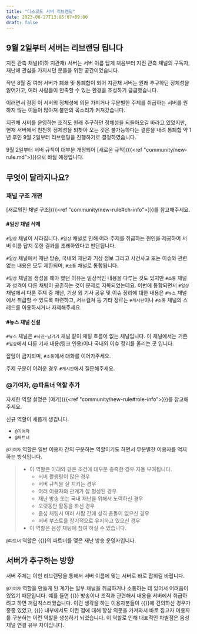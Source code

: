 ```yaml
---
title: "디스코드 서버 리브랜딩"
date: 2023-08-27T13:05:07+09:00
draft: false
---
```

## 9월 2일부터 서버는 리브랜딩 됩니다

지진 관측 채널(이하 지관채) 서버는 서버 이름 답게 처음부터 지진 관측 채널의 구독자, 재난에 관심을 가지시던 분들을 위한 공간이었습니다.

작년 8월 중 여러 서버가 폐쇄 및 통폐합이 되어 지관채 서버는 원래 추구하던 정체성을 잃어가고, 여러 사람들이 만족할 수 있는 환경을 조성하기 급급했습니다.

이러면서 점점 이 서버의 정체성에 의문 가지거나 무분별한 주제를 취급하는 서버를 원하지 않는 이들이 많아져 불만의 목소리가 커져갔습니다.

지관채 서버를 운영하는 조직도 원래 추구하던 정체성을 되돌아오길 바라고 있었지만, 현재 서버에서 천천히 정체성을 되찾아 오는 것은 불가능하다는 결론을 내려 통폐합 약 1년 후인 9월 2일부터 리브랜딩을 진행하기로 결정하였습니다.

9월 2일부터 서버 규칙이 대부분 개정되어 [새로운 규칙]({{<ref "community/new-rule.md">}})으로 바뀔 예정입니다.

## 무엇이 달라지나요?

### 채널 구조 개편

[새로워진 채널 구조]({{<ref "community/new-rule#ch-info">}})를 참고해주세요.

#### #일상 채널 삭제
`#일상` 채널이 사라집니다. `#일상` 채널로 인해 여러 주제를 취급하는 원인을 제공하여 서버 이름 답지 못한 결과를 초래하였다고 판단됩니다.

`#일상` 채널에서 재난 방송, 국내외 재난과 기상 정보 그리고 사건사고 또는 이슈와 관련 없는 내용은 모두 제한되며, `#소통` 채널로 통합됩니다.

`#일상` 채널을 생성을 해야 했던 이유는 일상적인 내용을 다루는 것도 있지만 `#소통` 채널과 성격이 다른 채팅이 공존하는 것이 문제로 지목되었는데요. 이번에 통합되면서 `#일상` 채널에서 다룬 주제 중 재난, 기상 외 기사 공유 및 이슈 정리에 대한 내용은 `#뉴스` 채널에서 취급할 수 있도록 마련하고, 서브컬쳐 등 기타 장르는 `#게시판`이나 `#소통` 채널의 스레드를 이용하시거나 자제해주세요.

#### #뉴스 채널 신설

`#뉴스` 채널은 `#사진-남기기` 채널 같이 채팅 흐름이 없는 채널입니다. 이 채널에서는 기존 `#일상`에서 다룬 기사 내용(링크 인용)이나 국내외 이슈 정리를 올리는 곳 입니다.

잡담이 금지되며, `#소통`에서 대화를 이어가주세요.

주제 구분이 어려운 경우 `#게시판`에서 질문해주세요.

### @기여자, @파트너 역할 추가

자세한 역할 설명은 [여기]({{<ref "community/new-rule#role-info">}})를 참고해주세요.

신규 역할이 새롭게 생깁니다.

- `@기여자`
- `@파트너`

`@기여자` 역할은 일반 이용자 간의 구분하는 역할이기도 하면서 무분별한 이용자를 억제하는 방식입니다.

> - 이 역할은 아래와 같은 조건에 대부분 충족한 경우 자동 부여됩니다.
>   - 서버 활동량이 많은 경우
>   - 서버 규칙을 잘 지키는 경우
>   - 여러 이용자와 관계가 잘 형성된 경우
>   - 재난 방송 또는 국내 재난을 위해서 노력하신 경우
>   - 오랫동안 활동을 하신 경우
>   - 음성 채팅시 여러 사람 간에 성격 충돌이 없으신 경우
>   - 서버 부스트를 장기적으로 유지하고 있으신 경우
> - 이 역할은 음성 채팅에 참여 하실 수 있습니다.

`@파트너` 역할은 {{<brandName>}}의 파트너를 맺은 재난 방송 운영자입니다.

## 서버가 추구하는 방향

서버 주체는 이번 리브랜딩을 통해서 서버 이름에 맞는 서버로 바로 잡히길 바랍니다.

`@기여자` 역할을 만들게 된 계기는 일부 채널을 취급하거나 소통하는 데 있어서 어려움이 있었기 때문입니다. 예를 들면 {{<brandName>}} 방송이나 조직과 관련해서 내용을 서버에서 취급하려고 하면 꺼림칙스러웠습니다. 이런 생각을 하는 이용자분들이 {{<brandName>}}에 건의하신 경우가 종종 있었고, {{<brandName>}} 내부에서도 이런 점에 대해 항상 의문을 가져와서 바로 잡고자 이용자를 구분하는 이런 역할을 생성하기 되었습니다. 이 역할로 인해 대표적인 차별점은 음성 채널 연결 유무 차이입니다.
